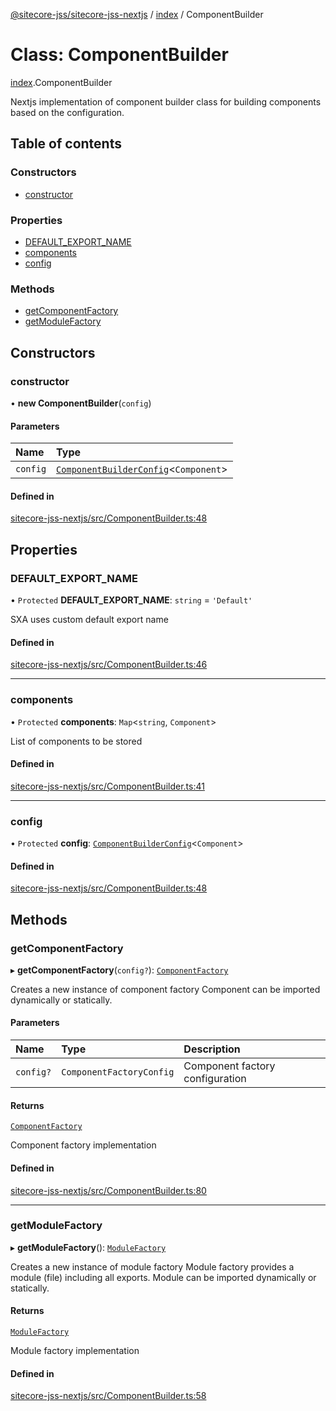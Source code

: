 [@sitecore-jss/sitecore-jss-nextjs](../README.md) / [index](../modules/index.md) / ComponentBuilder

# Class: ComponentBuilder

[index](../modules/index.md).ComponentBuilder

Nextjs implementation of component builder class for building components based on the configuration.

## Table of contents

### Constructors

- [constructor](index.ComponentBuilder.md#constructor)

### Properties

- [DEFAULT\_EXPORT\_NAME](index.ComponentBuilder.md#default_export_name)
- [components](index.ComponentBuilder.md#components)
- [config](index.ComponentBuilder.md#config)

### Methods

- [getComponentFactory](index.ComponentBuilder.md#getcomponentfactory)
- [getModuleFactory](index.ComponentBuilder.md#getmodulefactory)

## Constructors

### constructor

• **new ComponentBuilder**(`config`)

#### Parameters

| Name | Type |
| :------ | :------ |
| `config` | [`ComponentBuilderConfig`](../modules/index.md#componentbuilderconfig)\<`Component`\> |

#### Defined in

[sitecore-jss-nextjs/src/ComponentBuilder.ts:48](https://github.com/Sitecore/jss/blob/9fc110cd9/packages/sitecore-jss-nextjs/src/ComponentBuilder.ts#L48)

## Properties

### DEFAULT\_EXPORT\_NAME

• `Protected` **DEFAULT\_EXPORT\_NAME**: `string` = `'Default'`

SXA uses custom default export name

#### Defined in

[sitecore-jss-nextjs/src/ComponentBuilder.ts:46](https://github.com/Sitecore/jss/blob/9fc110cd9/packages/sitecore-jss-nextjs/src/ComponentBuilder.ts#L46)

___

### components

• `Protected` **components**: `Map`\<`string`, `Component`\>

List of components to be stored

#### Defined in

[sitecore-jss-nextjs/src/ComponentBuilder.ts:41](https://github.com/Sitecore/jss/blob/9fc110cd9/packages/sitecore-jss-nextjs/src/ComponentBuilder.ts#L41)

___

### config

• `Protected` **config**: [`ComponentBuilderConfig`](../modules/index.md#componentbuilderconfig)\<`Component`\>

#### Defined in

[sitecore-jss-nextjs/src/ComponentBuilder.ts:48](https://github.com/Sitecore/jss/blob/9fc110cd9/packages/sitecore-jss-nextjs/src/ComponentBuilder.ts#L48)

## Methods

### getComponentFactory

▸ **getComponentFactory**(`config?`): [`ComponentFactory`](../modules/index.md#componentfactory)

Creates a new instance of component factory
Component can be imported dynamically or statically.

#### Parameters

| Name | Type | Description |
| :------ | :------ | :------ |
| `config?` | `ComponentFactoryConfig` | Component factory configuration |

#### Returns

[`ComponentFactory`](../modules/index.md#componentfactory)

Component factory implementation

#### Defined in

[sitecore-jss-nextjs/src/ComponentBuilder.ts:80](https://github.com/Sitecore/jss/blob/9fc110cd9/packages/sitecore-jss-nextjs/src/ComponentBuilder.ts#L80)

___

### getModuleFactory

▸ **getModuleFactory**(): [`ModuleFactory`](../modules/index.md#modulefactory)

Creates a new instance of module factory
Module factory provides a module (file) including all exports.
Module can be imported dynamically or statically.

#### Returns

[`ModuleFactory`](../modules/index.md#modulefactory)

Module factory implementation

#### Defined in

[sitecore-jss-nextjs/src/ComponentBuilder.ts:58](https://github.com/Sitecore/jss/blob/9fc110cd9/packages/sitecore-jss-nextjs/src/ComponentBuilder.ts#L58)
